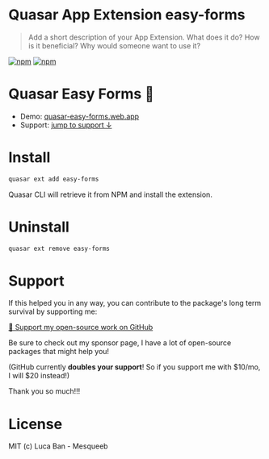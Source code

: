 # Quasar App Extension easy-forms

> Add a short description of your App Extension. What does it do? How is it beneficial? Why would someone want to use it?

[![npm](https://img.shields.io/npm/v/quasar-app-extension-easy-forms.svg?label=quasar-app-extension-easy-forms)](https://www.npmjs.com/package/quasar-app-extension-easy-forms)
[![npm](https://img.shields.io/npm/dt/quasar-app-extension-easy-forms.svg)](https://www.npmjs.com/package/quasar-app-extension-easy-forms)

# Quasar Easy Forms 📮

- Demo: [quasar-easy-forms.web.app](http://quasar-easy-forms.web.app)
- Support: [jump to support ↓](#support)

# Install

```bash
quasar ext add easy-forms
```
Quasar CLI will retrieve it from NPM and install the extension.

# Uninstall

```bash
quasar ext remove easy-forms
```

# Support

If this helped you in any way, you can contribute to the package's long term survival by supporting me:

[💜 Support my open-source work on GitHub](https://github.com/sponsors/mesqueeb)

Be sure to check out my sponsor page, I have a lot of open-source packages that might help you!

(GitHub currently **doubles your support**! So if you support me with $10/mo, I will $20 instead!)

Thank you so much!!!

# License
MIT (c) Luca Ban - Mesqueeb
